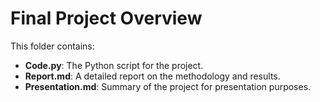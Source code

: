 
# Final Project Overview

This folder contains:
- **Code.py**: The Python script for the project.
- **Report.md**: A detailed report on the methodology and results.
- **Presentation.md**: Summary of the project for presentation purposes.
